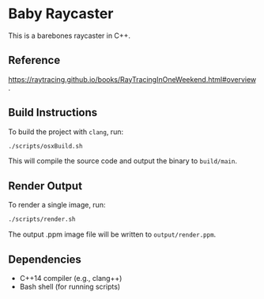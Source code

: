 # Baby Raycaster

This is a barebones raycaster in C++.

## Reference
https://raytracing.github.io/books/RayTracingInOneWeekend.html#overview.

## Build Instructions

To build the project with `clang`, run:

```sh
./scripts/osxBuild.sh
```

This will compile the source code and output the binary to `build/main`.

## Render Output

To render a single image, run:

```sh
./scripts/render.sh
```

The output .ppm image file will be written to `output/render.ppm`.

## Dependencies
- C++14 compiler (e.g., clang++)
- Bash shell (for running scripts)
